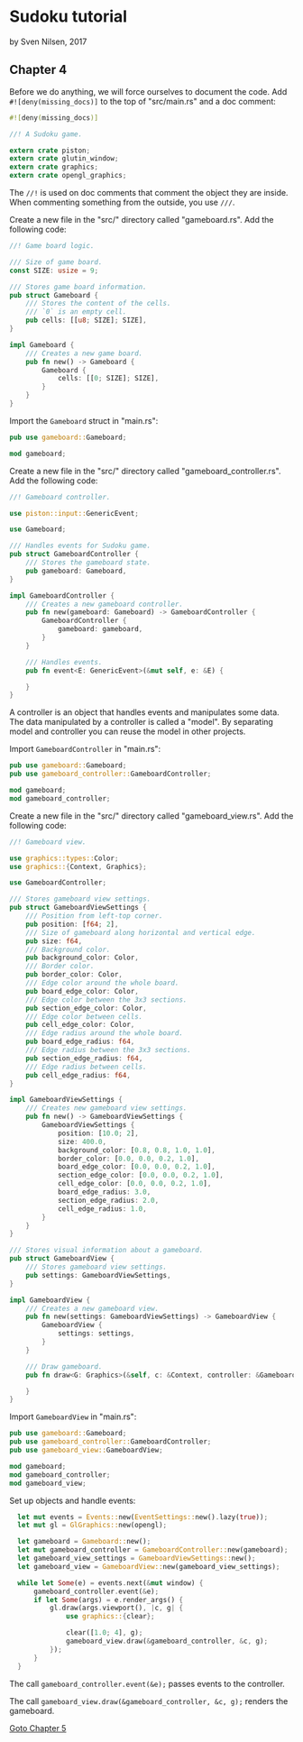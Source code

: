 # Sudoku tutorial
by Sven Nilsen, 2017

## Chapter 4

Before we do anything, we will force ourselves to document the code.
Add `#![deny(missing_docs)]` to the top of "src/main.rs" and a doc comment:

```rust
#![deny(missing_docs)]

//! A Sudoku game.

extern crate piston;
extern crate glutin_window;
extern crate graphics;
extern crate opengl_graphics;
```

The `//!` is used on doc comments that comment the object they are inside.
When commenting something from the outside, you use `///`.

Create a new file in the "src/" directory called "gameboard.rs".
Add the following code:

```rust
//! Game board logic.

/// Size of game board.
const SIZE: usize = 9;

/// Stores game board information.
pub struct Gameboard {
    /// Stores the content of the cells.
    /// `0` is an empty cell.
    pub cells: [[u8; SIZE]; SIZE],
}

impl Gameboard {
    /// Creates a new game board.
    pub fn new() -> Gameboard {
        Gameboard {
            cells: [[0; SIZE]; SIZE],
        }
    }
}
```

Import the `Gameboard` struct in "main.rs":

```rust
pub use gameboard::Gameboard;

mod gameboard;
```

Create a new file in the "src/" directory called "gameboard_controller.rs".
Add the following code:

```rust
//! Gameboard controller.

use piston::input::GenericEvent;

use Gameboard;

/// Handles events for Sudoku game.
pub struct GameboardController {
    /// Stores the gameboard state.
    pub gameboard: Gameboard,
}

impl GameboardController {
    /// Creates a new gameboard controller.
    pub fn new(gameboard: Gameboard) -> GameboardController {
        GameboardController {
            gameboard: gameboard,
        }
    }

    /// Handles events.
    pub fn event<E: GenericEvent>(&mut self, e: &E) {

    }
}
```

A controller is an object that handles events and manipulates some data.
The data manipulated by a controller is called a "model".
By separating model and controller you can reuse the model in other projects.

Import `GameboardController` in "main.rs":

```rust
pub use gameboard::Gameboard;
pub use gameboard_controller::GameboardController;

mod gameboard;
mod gameboard_controller;
```

Create a new file in the "src/" directory called "gameboard_view.rs".
Add the following code:

```rust
//! Gameboard view.

use graphics::types::Color;
use graphics::{Context, Graphics};

use GameboardController;

/// Stores gameboard view settings.
pub struct GameboardViewSettings {
    /// Position from left-top corner.
    pub position: [f64; 2],
    /// Size of gameboard along horizontal and vertical edge.
    pub size: f64,
    /// Background color.
    pub background_color: Color,
    /// Border color.
    pub border_color: Color,
    /// Edge color around the whole board.
    pub board_edge_color: Color,
    /// Edge color between the 3x3 sections.
    pub section_edge_color: Color,
    /// Edge color between cells.
    pub cell_edge_color: Color,
    /// Edge radius around the whole board.
    pub board_edge_radius: f64,
    /// Edge radius between the 3x3 sections.
    pub section_edge_radius: f64,
    /// Edge radius between cells.
    pub cell_edge_radius: f64,
}

impl GameboardViewSettings {
    /// Creates new gameboard view settings.
    pub fn new() -> GameboardViewSettings {
        GameboardViewSettings {
            position: [10.0; 2],
            size: 400.0,
            background_color: [0.8, 0.8, 1.0, 1.0],
            border_color: [0.0, 0.0, 0.2, 1.0],
            board_edge_color: [0.0, 0.0, 0.2, 1.0],
            section_edge_color: [0.0, 0.0, 0.2, 1.0],
            cell_edge_color: [0.0, 0.0, 0.2, 1.0],
            board_edge_radius: 3.0,
            section_edge_radius: 2.0,
            cell_edge_radius: 1.0,
        }
    }
}

/// Stores visual information about a gameboard.
pub struct GameboardView {
    /// Stores gameboard view settings.
    pub settings: GameboardViewSettings,
}

impl GameboardView {
    /// Creates a new gameboard view.
    pub fn new(settings: GameboardViewSettings) -> GameboardView {
        GameboardView {
            settings: settings,
        }
    }

    /// Draw gameboard.
    pub fn draw<G: Graphics>(&self, c: &Context, controller: &GameboardController, g: &mut G) {

    }
}
```

Import `GameboardView` in "main.rs":

```rust
pub use gameboard::Gameboard;
pub use gameboard_controller::GameboardController;
pub use gameboard_view::GameboardView;

mod gameboard;
mod gameboard_controller;
mod gameboard_view;
```

Set up objects and handle events:

```rust
  let mut events = Events::new(EventSettings::new().lazy(true));
  let mut gl = GlGraphics::new(opengl);

  let gameboard = Gameboard::new();
  let mut gameboard_controller = GameboardController::new(gameboard);
  let gameboard_view_settings = GameboardViewSettings::new();
  let gameboard_view = GameboardView::new(gameboard_view_settings);

  while let Some(e) = events.next(&mut window) {
      gameboard_controller.event(&e);
      if let Some(args) = e.render_args() {
          gl.draw(args.viewport(), |c, g| {
              use graphics::{clear};

              clear([1.0; 4], g);
              gameboard_view.draw(&gameboard_controller, &c, g);
          });
      }
  }
```

The call `gameboard_controller.event(&e);` passes events to the controller.

The call `gameboard_view.draw(&gameboard_controller, &c, g);`
renders the gameboard.

[Goto Chapter 5](chp-05.md)

